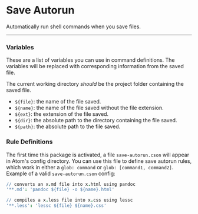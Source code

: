 # Save Autorun

Automatically run shell commands when you save files.

---
### Variables

These are a list of variables you can use in command definitions. The variables will be replaced with corresponding information from the saved file.

The current working directory _should_ be the project folder containing the saved file.

- `${file}`: the name of the file saved.
- `${name}`: the name of the file saved without the file extension.
- `${ext}`: the extension of the file saved.
- `${dir}`: the absolute path to the directory containing the file saved.
- `${path}`: the absolute path to the file saved.

### Rule Definitions
The first time this package is activated, a file `save-autorun.cson` will appear in Atom's config directory. You can use this file to define save autorun rules, which work in either a `glob: command` or `glob: [command1, command2]`.
Example of a valid `save-autorun.cson` config:

```cson
// converts an x.md file into x.html using pandoc
'**.md': 'pandoc ${file} -o ${name}.html'

// compiles a x.less file into x.css using lessc
'**.less': 'lessc ${file} ${name}.css'
```
